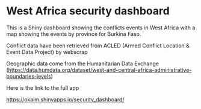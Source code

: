 # West Africa security dashboard

This is a Shiny dashboard showing the conflicts events in West Africa with a map showing the events by province for Burkina Faso.

Conflict data have been retrieved from ACLED (Armed Conflict Location & Event Data Project) by webscrap 

Geographic data come from the Humanitarian Data Exchange (https://data.humdata.org/dataset/west-and-central-africa-administrative-boundaries-levels)

Here is the link to the full app

https://okaim.shinyapps.io/security_dashboard/

